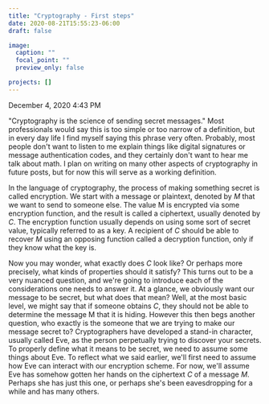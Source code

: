 ```yaml
---
title: "Cryptography - First steps"
date: 2020-08-21T15:55:23-06:00
draft: false

image:
  caption: ""
  focal_point: ""
  preview_only: false

projects: []
---
```



December 4, 2020
4:43 PM

"Cryptography is the science of sending secret messages." 
Most professionals would say this is too simple or too narrow of a definition, but in every day life I find myself saying this phrase very often. 
Probably, most people don't want to listen to me explain things like digital signatures or message authentication codes, and they certainly don't want to hear me talk about math.
I plan on writing on many other aspects of cryptography in future posts, but for now this will serve as a working definition. 

In the language of cryptography, the process of making something secret is called encryption. 
We start with a message or plaintext, denoted by $M$ that we want to send to someone else. 
The value M is encrypted via some encryption function, and the result is called a ciphertext, usually denoted by $C$. 
The encryption function usually depends on using some sort of secret value, typically referred to as a key. 
A recipient of $C$ should be able to recover $M$ using an opposing function called a decryption function, only if they know what the key is. 

Now you may wonder, what exactly does $C$ look like? Or perhaps more precisely, what kinds of properties should it satisfy? 
This turns out to be a very nuanced question, and we're going to introduce each of the considerations one needs to answer it. 
At a glance, we obviously want our message to be secret, but what does that mean? Well, at the most basic level, we might say that if someone obtains $C$, 
they should not be able to determine the message M that it is hiding. 
However this then begs another question, who exactly is the someone that we are trying to make our message secret to? 
Cryptographers have developed a stand-in character, usually called Eve, as the person perpetually trying to discover your secrets. 
To properly define what it means to be secret, we need to assume some things about Eve.
To reflect what we said earlier, we'll first need to assume how Eve can interact with our encryption scheme. 
For now, we'll assume Eve has somehow gotten her hands on the ciphertext $C$ of a message $M$. 
Perhaps she has just this one, or perhaps she's been eavesdropping for a while and has many others. 
